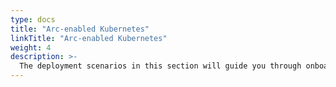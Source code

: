 ```yaml
---
type: docs
title: "Arc-enabled Kubernetes"
linkTitle: "Arc-enabled Kubernetes"
weight: 4
description: >-
  The deployment scenarios in this section will guide you through onboarding various Kubernetes distributions as an Azure Arc-enabled Kubernetes clusters.
---
```

